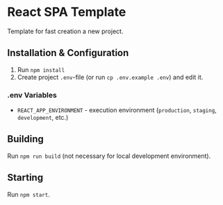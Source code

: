 # React SPA Template

Template for fast creation a new project.

## Installation & Configuration

1. Run `npm install`
2. Create project `.env`-file (or run `cp .env.example .env`) and edit it.

### .env Variables

* `REACT_APP_ENVIRONMENT` - execution environment (`production`, `staging`, `development`, etc.)

## Building

Run `npm run build` (not necessary for local development environment).

## Starting

Run `npm start`.
